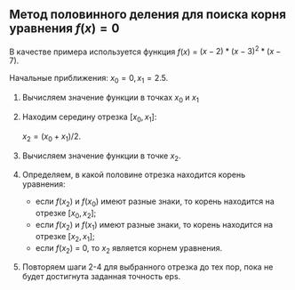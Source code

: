 ## Метод половинного деления для поиска корня уравнения $`f(x) = 0`$

В качестве примера используется функция $`f(x)`$ = $`(x-2)*(x-3)^2*(x-7)`$.

Начальные приближения: $`x_0 = 0, x_1 = 2.5`$.

1. Вычисляем значение функции в точках $`x_0`$ и $`x_1`$

2. Находим середину отрезка [$`x_0, x_1`$]:

   $`x_2 = (x_0 + x_1) / 2`$.

3. Вычисляем значение функции в точке $`x_2`$.

4. Определяем, в какой половине отрезка находится корень уравнения:

   - если $`f(x_2)`$ и $`f(x_0)`$ имеют разные знаки, то корень находится на отрезке [$`x_0, x_2`$];
   - если $`f(x_2)`$ и $`f(x_1)`$ имеют разные знаки, то корень находится на отрезке [$`x_2, x_1`$];
   - если $`f(x_2)`$ = 0, то $`x_2`$ является корнем уравнения.

5. Повторяем шаги 2-4 для выбранного отрезка до тех пор, пока не будет достигнута заданная точность eps.
